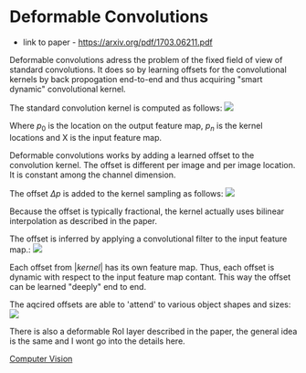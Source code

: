 # Deformable Convolutions
* link to paper - https://arxiv.org/pdf/1703.06211.pdf

Deformable convolutions adress the problem of the fixed field of view of standard convolutions.
It does so by learning offsets for the convolutional kernels by back propogation end-to-end and thus acquiring "smart dynamic" convolutional kernel.

The standard convolution kernel is computed as follows:
![](Pasted%20image%2020210112171229.png)

Where $p_0$ is the location on the output feature map, $p_n$ is the kernel locations and X is the input feature map.

Deformable convolutions works by adding a learned offset to the convolution kernel.
The offset is different per image and per image location. It is constant among the channel dimension.

The offset $\Delta p$ is added to the kernel sampling as follows:
![](Pasted%20image%2020210112171836.png)

Because the offset is typically fractional, the kernel actually uses bilinear interpolation as described in the paper.

The offset is inferred by applying a convolutional filter to the input feature map.:
![](Pasted%20image%2020210112172235.png)

Each offset from $|kernel|$ has its own feature map.
Thus, each offset is dynamic with respect to the input feature map contant.
This way the offset can be learned "deeply" end to end.

The aqcired offsets are able to 'attend' to various object shapes and sizes:
![](Pasted%20image%2020210112172450.png)

There is also a deformable RoI layer described in the paper, the general idea is the same and I wont go into the details here.

[Computer Vision](Computer%20Vision.md)